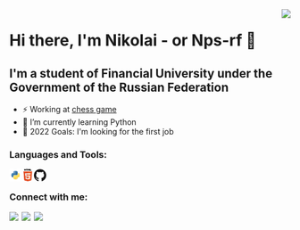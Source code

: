 <img src="https://cdn2.iconfinder.com/data/icons/cat-power/256/cat_drunk.png" align="right"/>  

# Hi there, I'm Nikolai - or Nps-rf 👋

## I'm a student of Financial University under the Government of the Russian Federation

- ⚡ Working at [chess game](https://github.com/Nps-rf/Financial_University/tree/master/Financial%20University/Практикум%20по%20программированию%20и%20АДиСД/Четвертый%20практикум/Game/Engine)
- 🌱 I’m currently learning Python
- 🥅 2022 Goals: I'm looking for the first job 


### Languages and Tools:
[<img align="left" width="22px" src="https://raw.githubusercontent.com/github/explore/80688e429a7d4ef2fca1e82350fe8e3517d3494d/topics/python/python.png"/>][Python]
[<img align="left" width="22px" src="https://raw.githubusercontent.com/github/explore/80688e429a7d4ef2fca1e82350fe8e3517d3494d/topics/html/html.png"/>][HTML5]
[<img align="left" width="22px" src="https://raw.githubusercontent.com/github/explore/78df643247d429f6cc873026c0622819ad797942/topics/github/github.png"/>][Github]

<br />

### Connect with me:
[<img align="left" width="22px" src="https://cdn2.iconfinder.com/data/icons/social-icons-33/128/Instagram-256.png"/>][Instagram]
[<img align="left" width="22px" src="https://cdn4.iconfinder.com/data/icons/social-media-flat-7/64/Social-media_VK-256.png"/>][Vk]
[<img align="left" width="22px" src="https://cdn3.iconfinder.com/data/icons/social-icons-33/512/Telegram-256.png"/>][Telegram]

<br />


[Github]: https://github.com/github
[instagram]: https://www.instagram.com/nps_rf/
[Vk]: https://vk.com/4doors_morewhores
[Telegram]: https://t.me/Nps_rf
[Python]: https://www.python.org/
[HTML5]: https://html.com/html5/
